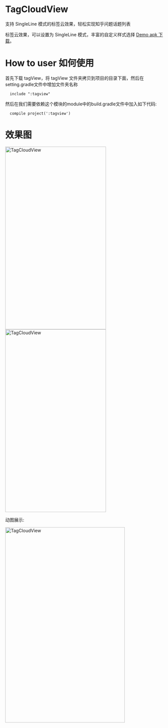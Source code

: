 # TagCloudView
支持 SingleLine 模式的标签云效果，轻松实现知乎问题话题列表

标签云效果，可以设置为 SingleLine 模式，丰富的自定义样式选择 [Demo apk 下载](https://github.com/kingideayou/TagCloudView/raw/master/apk/Demo.apk)。

# How to user 如何使用
首先下载 tagView，将 tagView 文件夹拷贝到项目的目录下面，然后在setting.gradle文件中增加文件夹名称

      include ":tagview"

然后在我们需要依赖这个模块的module中的build.gradle文件中加入如下代码:
    
      compile project(':tagview')

# 效果图

<img src="https://raw.githubusercontent.com/kingideayou/TagCloudView/master/imgs/tagCloudView_1.png" width = "320" height = "580" alt="TagCloudView" align=center />
<img src="https://raw.githubusercontent.com/kingideayou/TagCloudView/master/imgs/tagCloudView_2.png" width = "320" height = "580" alt="TagCloudView" align=center />

动图展示:

<img src="https://raw.githubusercontent.com/kingideayou/TagCloudView/master/imgs/tagCloudView_3.gif" width = "380" height = "620" alt="TagCloudView" align=center />
